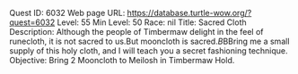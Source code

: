 Quest ID: 6032
Web page URL: https://database.turtle-wow.org/?quest=6032
Level: 55
Min Level: 50
Race: nil
Title: Sacred Cloth
Description: Although the people of Timbermaw delight in the feel of runecloth, it is not sacred to us.But mooncloth is sacred.$B$BBring me a small supply of this holy cloth, and I will teach you a secret fashioning technique. 
Objective: Bring 2 Mooncloth to Meilosh in Timbermaw Hold.

